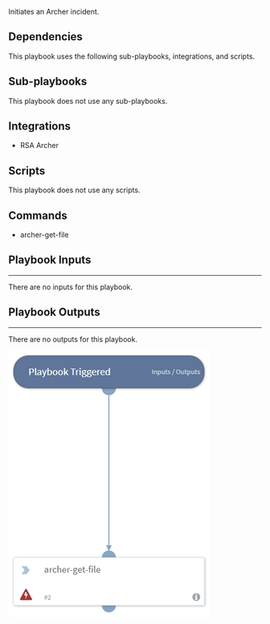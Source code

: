 Initiates an Archer incident.

## Dependencies
This playbook uses the following sub-playbooks, integrations, and scripts.

## Sub-playbooks
This playbook does not use any sub-playbooks.

## Integrations
* RSA Archer

## Scripts
This playbook does not use any scripts.

## Commands
* archer-get-file

## Playbook Inputs
---
There are no inputs for this playbook.

## Playbook Outputs
---
There are no outputs for this playbook.

![Archer_initiate_incident](https://github.com/ElazarK/content-docs/blob/master/images/playbooks/Archer_initiate_incident.png)
